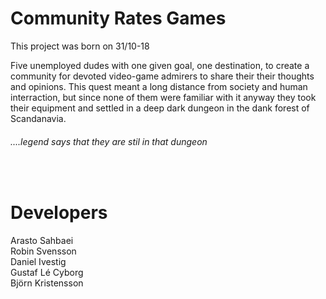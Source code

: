 # Community Rates Games
This project was born on 31/10-18

Five unemployed dudes with one given goal, one destination, to create a community for devoted video-game admirers to share their their thoughts and opinions.
This quest meant a long distance from society and human interraction, but since none of them were familiar with it anyway they took their equipment and settled in a deep dark dungeon in the dank forest of Scandanavia.
<br />

###### ....legend says that they are stil in that dungeon

<br />

# Developers
Arasto Sahbaei <br />
Robin Svensson <br />
Daniel Ivestig <br />
Gustaf Lé Cyborg <br />
Björn Kristensson

